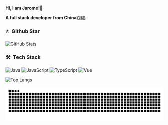 <strong>Hi, I am Jarome!👋 </strong>

<strong>A full stack developer from China🇨🇳. </strong>

### ⭐️ &nbsp;Github Star

<img width="500px"  alt="GitHub Stats" src="https://github-readme-stats.vercel.app/api?username=zhao060401&count_private=true&show_icons=true"/>


### 🛠 &nbsp;Tech Stack
![Java](https://img.shields.io/badge/-Java-333333?style=flat&logo=Java)
![JavaScript](https://img.shields.io/badge/-JavaScript-333333?style=flat&logo=javascript)
![TypeScript](https://img.shields.io/badge/-TypeScript-333333?style=flat&logo=typescript)
![Vue](https://img.shields.io/badge/-Vue-333333?style=flat&logo=vue.js)

<img width="500px"  alt="Top Langs" src="https://github-readme-stats.vercel.app/api/top-langs/?username=zhao060401&layout=compact"/>

![](https://raw.githubusercontent.com/zhao060401/zhao060401/refs/heads/output/github-contribution-grid-snake.svg)
